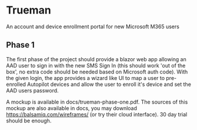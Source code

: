 # Trueman
An account and device enrollment portal for new Microsoft M365 users

## Phase 1
The first phase of the project should provide a blazor web app allowing an AAD user to sign in with the new SMS Sign In (this should work 'out of the box', no extra code should be needed based on Microsoft auth code). With the given login, the app provides a wizard like UI to map a user to pre-enrolled Autopilot devices and allow the user to enroll it's device and set the AAD users password.  
  
A mockup is available in docs/trueman-phase-one.pdf. The sources of this mockup are also available in docs, you may download https://balsamiq.com/wireframes/ (or try their cloud interface). 30 day trial should be enough.

